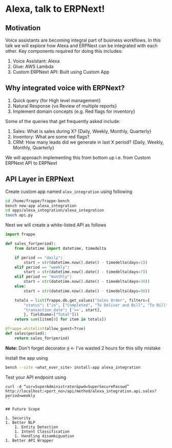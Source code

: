 # Alexa, talk to ERPNext!

## Motivation

Voice assistants are becoming integral part of business workflows. In this talk we will explore how Alexa and ERPNext can be integrated with each other. Key components required for doing this includes:

1. Voice Assistant: Alexa
1. Glue: AWS Lambda
1. Custom ERPNext API: Built using Custom App

## Why integrated voice with ERPNext?

1. Quick query {for High level management}
2. Natural Response {vs Review of multiple reports}
3. Implement domain concepts {e.g. Red flags for inventory}

Some of the queries that get frequently asked include:

1. Sales: What is sales during X? {Daily, Weekly, Monthly, Quarterly}
1. Inventory: What are some red flags?
1. CRM: How many leads did we generate in last X period? {Daily, Weekly, Monthly, Quarterly}

We will approach implementing this from bottom up i.e. from Custom ERPNext API to ERPNext

## API Layer in ERPNext

Create custom app named `alex_integration` using following

```sh
cd /home/frappe/frappe-bench
bench new-app alexa_integration
cd apps/alexa_integration/alexa_integration
touch api.py
```

Next we will create a white-listed API as follows

```python
import frappe

def sales_for(period):
    from datetime import datetime, timedelta

    if period == "daily":
        start = str(datetime.now().date() - timedelta(days=1))
    elif period == "weekly":
        start = str(datetime.now().date() - timedelta(days=7))
    elif period == "monthly":
        start = str(datetime.now().date() - timedelta(days=30))
    else:
        start = str(datetime.now().date() - timedelta(days=90))

    totals = list(frappe.db.get_values("Sales Order", filters={
        "status": ("in", ["Completed", "To Deliver and Bill", "To Bill", "Closed"]),
        "transaction_date": ['>=', start],
        }, fieldname=["Total"]))
    return sum([item[0] for item in totals])

@frappe.whitelist(allow_guest=True)
def sales(period):
    return sales_for(period)
```

**Note:** Don't forget decorator `@` <- I've wasted 2 hours for this silly mistake

Install the app using

```sh
bench --site <what_ever_site> install-app alexa_integration
```

Test your API endpoint using

```
curl -d “usr=SuperAdministrator&pwd=SuperSecurePasswd” http://localhost:<port_no>/api/method/alexa_integration.api.sales?period=weekly
``

## Future Scope

1. Security
1. Better NLP
    1. Entity Detection
    1. Intent Classification
    1. Handling disambiguation
1. Better API Wrapper